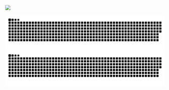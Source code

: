 ![](https://github-readme-stats.vercel.app/api?username=ISaneI&count_private=true&include_all_commits=true&theme=react&show_icons=true)

![github contribution grid snake animation](https://raw.githubusercontent.com/ISaneI/ISaneI/output/github-contribution-grid-snake-dark.svg#gh-dark-mode-only)![github contribution grid snake animation](https://raw.githubusercontent.com/ISaneI/ISaneI/output/github-contribution-grid-snake.svg#gh-light-mode-only)

<!--
**ISaneI/ISaneI** is a ✨ _special_ ✨ repository because its `README.md` (this file) appears on your GitHub profile.

Here are some ideas to get you started:

- 🔭 I’m currently working on ...
- 🌱 I’m currently learning ...
- 👯 I’m looking to collaborate on ...
- 🤔 I’m looking for help with ...
- 💬 Ask me about ...
- 📫 How to reach me: ...
- 😄 Pronouns: ...
- ⚡ Fun fact: ...
-->
